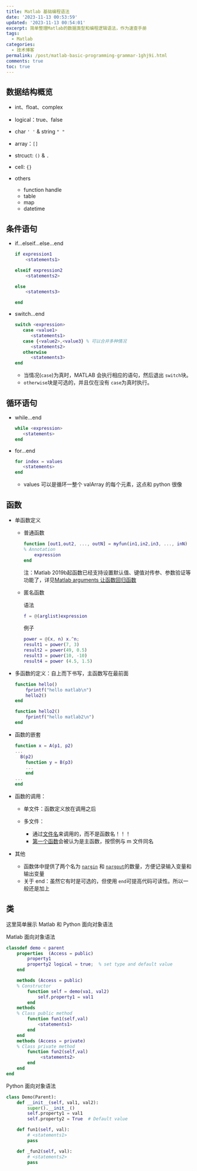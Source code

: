 ```yaml
---
title: Matlab 基础编程语法
date: '2023-11-13 00:53:59'
updated: '2023-11-13 00:54:01'
excerpt: 简单整理Matlab的数据类型和编程逻辑语法，作为速查手册
tags:
  - Matlab
categories:
  - 技术博客
permalink: /post/matlab-basic-programming-grammar-1ghj9i.html
comments: true
toc: true
---
```




## 数据结构概览

* int、float、complex
* logical：true、false
* char `' '`​ & string `" "`​
* array：`[]`​
* strcuct: `()`​ & `.`​
* cell: `{}`​
* others

  * function handle
  * table
  * map
  * datetime

## 条件语句

* if...elseif...else...end

  ```matlab
  if expression1
      <statements1>

  elseif expression2
      <statements2>

  else
      <statements3>

  end
  ```
* switch...end

  ```matlab
  switch <expression>
     case <value1>
        <statements1>
     case {<value2>,<value3} % 可以合并多种情况
        <statements2>
     otherwise
        <statements3>
  end
  ```

  * 当情况(`case`​​​)为真时，MATLAB 会执行相应的语句，然后退出 `switch`​​​块。
  * ​`otherwise`​​​块是可选的，并且仅在没有 `case`​​​为真时执行。

## 循环语句

* while...end

  ```matlab
  while <expression>
     <statements>
  end
  ```
* for...end

  ```matlab
  for index = values
     <statements>
  end
  ```

  * values 可以是循环一整个 valArray 的每个元素，这点和 python 很像

## 函数

* 单函数定义

  * 普通函数

    ```matlab
    function [out1,out2, ..., outN] = myfun(in1,in2,in3, ..., inN)
    % Annotation
        expression
    end
    ```

    注：Matlab 2019b起函数已经支持设置默认值、键值对传参、参数验证等功能了，详见[Matlab  arguments 让函数回归函数](/posts/matlab-arguments-to-return-the-function-to-the-function-2e76vf.html)
  * 匿名函数

    语法

    ```matlab
    f = @(arglist)expression
    ```

    例子

    ```matlab
    power = @(x, n) x.^n;
    result1 = power(7, 3)
    result2 = power(49, 0.5)
    result3 = power(10, -10)
    result4 = power (4.5, 1.5)
    ```
* 多函数的定义：自上而下书写，主函数写在最前面

  ```matlab
  function hello()
      fprintf("hello matlab\n")
      hello2()
  end

  function hello2()
      fprintf("hello matlab2\n")
  end
  ```
* 函数的嵌套

  ```matlab
  function x = A(p1, p2)
  ...
  	B(p2)
      function y = B(p3)
      ...
      end
  ...
  end
  ```
* 函数的调用：

  * 单文件：函数定义放在调用之后
  * 多文件：

    * 通过<u>文件名</u>来调用的，而不是函数名！！！
    * <u>第一个函数</u>会被认为是主函数，按惯例与 m 文件同名
* 其他

  * 函数体中提供了两个名为 [`nargin`]()​​​​ 和 [`nargout`]()​​​​的数量，方便记录输入变量和输出变量
  * 关于 end：虽然它有时是可选的，但使用 `end`​​​​ 可提高代码可读性。所以一般还是加上

## 类

这里简单展示 Matlab 和 Python 面向对象语法

Matlab 面向对象语法

```matlab
classdef demo < parent
    properties  (Access = public) 
        property1
        property2 logical = true;  % set type and default value
    end

    methods (Access = public)
	% Constructor
        function self = demo(va1, val2)
            self.property1 = val1
        end
	methods
	% Class public method
        function fun1(self,val)
            <statements1>
        end
	end
    methods (Access = private)
	% Class private method
        function fun2(self,val)
             <statements2>
        end
    end
end
```
Python 面向对象语法

```python
class Demo(Parent):
    def __init__(self, val1, val2):
        super().__init__()
        self.property1 = val1
        self.property2 = True  # Default value

    def fun1(self, val):
        # <statements1>
        pass

    def _fun2(self, val):
        # <statements2>
        pass
```
